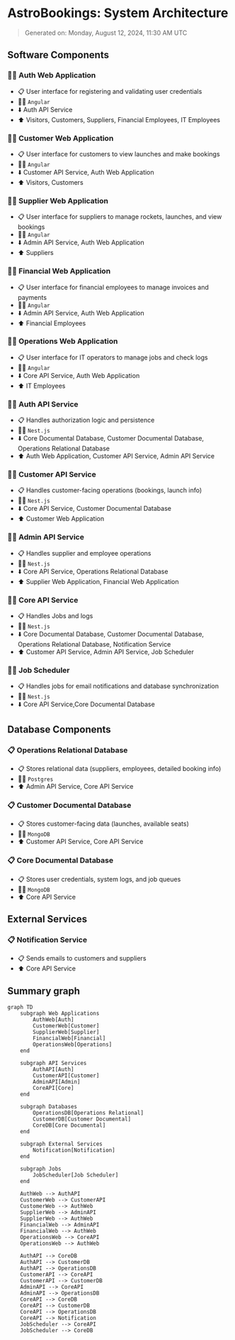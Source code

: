 # AstroBookings: System Architecture

> Generated on: Monday, August 12, 2024, 11:30 AM UTC

## Software Components

### 🧑‍💻 Auth Web Application

- 📋 User interface for registering and validating user credentials
- 🧑‍💻 `Angular`
- ⬇️ Auth API Service
- ⬆️ Visitors, Customers, Suppliers, Financial Employees, IT Employees

### 🧑‍💻 Customer Web Application

- 📋 User interface for customers to view launches and make bookings
- 🧑‍💻 `Angular`
- ⬇️ Customer API Service, Auth Web Application
- ⬆️ Visitors, Customers

### 🧑‍💻 Supplier Web Application

- 📋 User interface for suppliers to manage rockets, launches, and view bookings
- 🧑‍💻 `Angular`
- ⬇️ Admin API Service, Auth Web Application
- ⬆️ Suppliers

### 🧑‍💻 Financial Web Application

- 📋 User interface for financial employees to manage invoices and payments
- 🧑‍💻 `Angular`
- ⬇️ Admin API Service, Auth Web Application
- ⬆️ Financial Employees

### 🧑‍💻 Operations Web Application

- 📋 User interface for IT operators to manage jobs and check logs
- 🧑‍💻 `Angular`
- ⬇️ Core API Service, Auth Web Application
- ⬆️ IT Employees

### 🧑‍💻 Auth API Service

- 📋 Handles authorization logic and persistence
- 🧑‍💻 `Nest.js`
- ⬇️ Core Documental Database, Customer Documental Database, Operations Relational Database
- ⬆️ Auth Web Application, Customer API Service, Admin API Service

### 🧑‍💻 Customer API Service

- 📋 Handles customer-facing operations (bookings, launch info)
- 🧑‍💻 `Nest.js`
- ⬇️ Core API Service, Customer Documental Database
- ⬆️ Customer Web Application

### 🧑‍💻 Admin API Service

- 📋 Handles supplier and employee operations
- 🧑‍💻 `Nest.js`
- ⬇️ Core API Service, Operations Relational Database
- ⬆️ Supplier Web Application, Financial Web Application

### 🧑‍💻 Core API Service

- 📋 Handles Jobs and logs
- 🧑‍💻 `Nest.js`
- ⬇️ Core Documental Database, Customer Documental Database, Operations Relational Database, Notification Service
- ⬆️ Customer API Service, Admin API Service, Job Scheduler

### 🧑‍💻 Job Scheduler

- 📋 Handles jobs for email notifications and database synchronization
- 🧑‍💻 `Nest.js`
- ⬇️ Core API Service,Core Documental Database

## Database Components

### 📋 Operations Relational Database

- 📋 Stores relational data (suppliers, employees, detailed booking info)
- 🧑‍💻 `Postgres`
- ⬆️ Admin API Service, Core API Service

### 📋 Customer Documental Database

- 📋 Stores customer-facing data (launches, available seats)
- 🧑‍💻 `MongoDB`
- ⬆️ Customer API Service, Core API Service

### 📋 Core Documental Database

- 📋 Stores user credentials, system logs, and job queues
- 🧑‍💻 `MongoDB`
- ⬆️ Core API Service

## External Services

### 📋 Notification Service

- 📋 Sends emails to customers and suppliers
- ⬆️ Core API Service

## Summary graph

```mermaid
graph TD
    subgraph Web Applications
        AuthWeb[Auth]
        CustomerWeb[Customer]
        SupplierWeb[Supplier]
        FinancialWeb[Financial]
        OperationsWeb[Operations]
    end

    subgraph API Services
        AuthAPI[Auth]
        CustomerAPI[Customer]
        AdminAPI[Admin]
        CoreAPI[Core]
    end

    subgraph Databases
        OperationsDB[Operations Relational]
        CustomerDB[Customer Documental]
        CoreDB[Core Documental]
    end

    subgraph External Services
        Notification[Notification]
    end

    subgraph Jobs
        JobScheduler[Job Scheduler]
    end

    AuthWeb --> AuthAPI
    CustomerWeb --> CustomerAPI
    CustomerWeb --> AuthWeb
    SupplierWeb --> AdminAPI
    SupplierWeb --> AuthWeb
    FinancialWeb --> AdminAPI
    FinancialWeb --> AuthWeb
    OperationsWeb --> CoreAPI
    OperationsWeb --> AuthWeb

    AuthAPI --> CoreDB
    AuthAPI --> CustomerDB
    AuthAPI --> OperationsDB
    CustomerAPI --> CoreAPI
    CustomerAPI --> CustomerDB
    AdminAPI --> CoreAPI
    AdminAPI --> OperationsDB
    CoreAPI --> CoreDB
    CoreAPI --> CustomerDB
    CoreAPI --> OperationsDB
    CoreAPI --> Notification
    JobScheduler --> CoreAPI
    JobScheduler --> CoreDB
```
